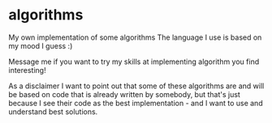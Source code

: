 # algorithms
My own implementation of some algorithms
The language I use is based on my mood I guess :)

Message me if you want to try my skills at implementing algorithm you find interesting!

As a disclaimer I want to point out that some of these algorithms are and will be based on code that is already written by somebody, but that's just because I see their code as the best implementation - and I want to use and understand best solutions.
